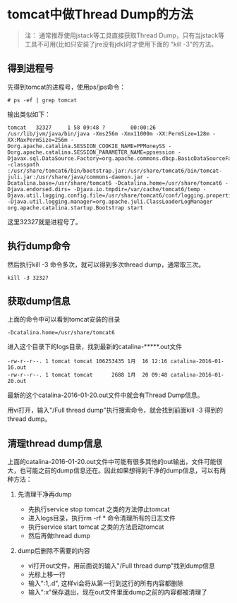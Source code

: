 tomcat中做Thread Dump的方法
=========================

> 注： 通常推荐使用jstack等工具直接获取Thread Dump，只有当jstack等工具不可用(比如只安装了jre没有jdk)时才使用下面的 "kill -3"的方法。

## 得到进程号

先得到tomcat的进程号，使用ps/jps命令：

	# ps -ef | grep tomcat

输出类似如下：

	tomcat   32327     1 58 09:48 ?        00:00:26 /usr/lib/jvm/java/bin/java -Xms256m -Xmx11000m -XX:PermSize=128m -XX:MaxPermSize=256m -Dorg.apache.catalina.SESSION_COOKIE_NAME=PPMoneySS -Dorg.apache.catalina.SESSION_PARAMETER_NAME=ppsession -Djavax.sql.DataSource.Factory=org.apache.commons.dbcp.BasicDataSourceFactory -classpath :/usr/share/tomcat6/bin/bootstrap.jar:/usr/share/tomcat6/bin/tomcat-juli.jar:/usr/share/java/commons-daemon.jar -Dcatalina.base=/usr/share/tomcat6 -Dcatalina.home=/usr/share/tomcat6 -Djava.endorsed.dirs= -Djava.io.tmpdir=/var/cache/tomcat6/temp -Djava.util.logging.config.file=/usr/share/tomcat6/conf/logging.properties -Djava.util.logging.manager=org.apache.juli.ClassLoaderLogManager org.apache.catalina.startup.Bootstrap start

这里32327就是进程号了。

## 执行dump命令

然后执行kill -3 命令多次，就可以得到多次thread dump，通常取三次。

	kill -3 32327

## 获取dump信息

上面的命令中可以看到tomcat安装的目录

	-Dcatalina.home=/usr/share/tomcat6

进入这个目录下的logs目录，找到最新的catalina-*****.out文件

	-rw-r--r--. 1 tomcat tomcat 106253435 1月  16 12:16 catalina-2016-01-16.out
	-rw-r--r--. 1 tomcat tomcat      2688 1月  20 09:48 catalina-2016-01-20.out

最新的这个catalina-2016-01-20.out文件中就会有Thread Dump信息。

用vi打开，输入"/Full thread dump"执行搜索命令，就会找到前面kill -3 得到的thread dump。

## 清理thread dump信息

上面的catalina-2016-01-20.out文件中可能有很多其他的out输出，文件可能很大，也可能之前的dump信息还在。因此如果想得到干净的dump信息，可以有两种方法：

1. 先清理干净再dump

	- 先执行service stop tomcat 之类的方法停止tomcat
	- 进入logs目录，执行rm -rf * 命令清理所有的日志文件
	- 执行service start tomcat 之类的方法启动tomcat
	- 然后再做thread dump

2. dump后删除不需要的内容

	- vi打开out文件，用前面说的输入"/Full thread dump"找到dump信息
	- 光标上移一行
	- 输入":1,.d", 这样vi会将从第一行到这行的所有内容都删除
	- 输入":x"保存退出，现在out文件里面dump之前的内容都被清理了

